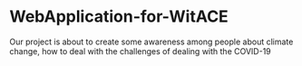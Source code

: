 # WebApplication-for-WitACE
Our project is about to create some awareness among people about climate change, how to deal with the challenges of dealing with the COVID-19
